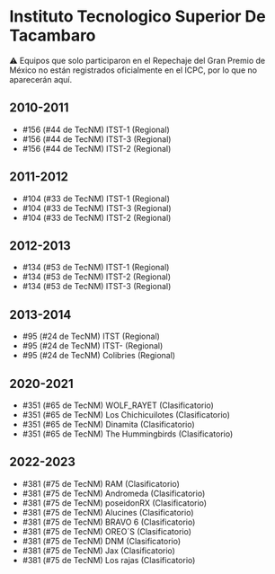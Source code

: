 # Instituto Tecnologico Superior De Tacambaro

:warning: Equipos que solo participaron en el Repechaje del Gran Premio de México no están registrados oficialmente en el ICPC, por lo que no aparecerán aquí.

## 2010-2011

- #156 (#44 de TecNM) ITST-1 (Regional)
- #156 (#44 de TecNM) ITST-3 (Regional)
- #156 (#44 de TecNM) ITST-2 (Regional)

## 2011-2012

- #104 (#33 de TecNM) ITST-1 (Regional)
- #104 (#33 de TecNM) ITST-3 (Regional)
- #104 (#33 de TecNM) ITST-2 (Regional)

## 2012-2013

- #134 (#53 de TecNM) ITST-1 (Regional)
- #134 (#53 de TecNM) ITST-2 (Regional)
- #134 (#53 de TecNM) ITST-3 (Regional)

## 2013-2014

- #95 (#24 de TecNM) ITST (Regional)
- #95 (#24 de TecNM) ITST- (Regional)
- #95 (#24 de TecNM) Colibries (Regional)

## 2020-2021

- #351 (#65 de TecNM) WOLF_RAYET (Clasificatorio)
- #351 (#65 de TecNM) Los Chichicuilotes (Clasificatorio)
- #351 (#65 de TecNM) Dinamita (Clasificatorio)
- #351 (#65 de TecNM) The Hummingbirds (Clasificatorio)

## 2022-2023

- #381 (#75 de TecNM) RAM (Clasificatorio)
- #381 (#75 de TecNM) Andromeda (Clasificatorio)
- #381 (#75 de TecNM) poseidonRX (Clasificatorio)
- #381 (#75 de TecNM) Alucines (Clasificatorio)
- #381 (#75 de TecNM) BRAVO 6 (Clasificatorio)
- #381 (#75 de TecNM) OREO´S (Clasificatorio)
- #381 (#75 de TecNM) DNM (Clasificatorio)
- #381 (#75 de TecNM) Jax (Clasificatorio)
- #381 (#75 de TecNM) Los rajas (Clasificatorio)


